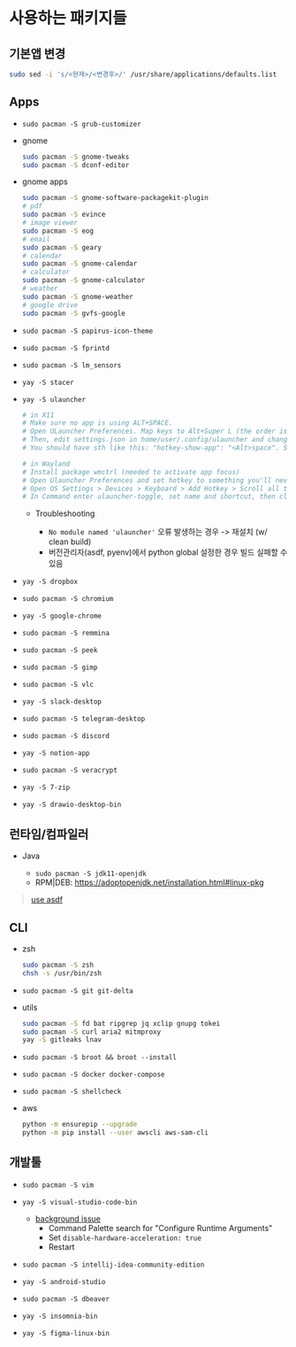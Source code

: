 # 사용하는 패키지들

## 기본앱 변경

```sh
sudo sed -i 's/<현재>/<변경후>/' /usr/share/applications/defaults.list
```

## Apps

- `sudo pacman -S grub-customizer`

- gnome

  ```sh
  sudo pacman -S gnome-tweaks
  sudo pacman -S dconf-editor
  ```

- gnome apps

  ```sh
  sudo pacman -S gnome-software-packagekit-plugin
  # pdf
  sudo pacman -S evince
  # image viewer
  sudo pacman -S eog
  # email
  sudo pacman -S geary
  # calendar
  sudo pacman -S gnome-calendar
  # calculator
  sudo pacman -S gnome-calculator
  # weather
  sudo pacman -S gnome-weather
  # google drive
  sudo pacman -S gvfs-google
  ```

- `sudo pacman -S papirus-icon-theme`

- `sudo pacman -S fprintd`

- `sudo pacman -S lm_sensors`

- `yay -S stacer`

- `yay -S ulauncher`

  ```sh
  # in X11
  # Make sure no app is using ALT+SPACE.
  # Open ULauncher Preferences. Map keys to Alt+Super L (the order is important) and exit ULauncher.
  # Then, edit settings.json in home/user/.config/ulauncher and change Super L to space.
  # You should have sth like this: "hotkey-show-app": "<Alt>space". Save & launch ULauncher.

  # in Wayland
  # Install package wmctrl (needed to activate app focus)
  # Open Ulauncher Preferences and set hotkey to something you'll never use
  # Open OS Settings > Devices > Keyboard > Add Hotkey > Scroll all the way down > Click +
  # In Command enter ulauncher-toggle, set name and shortcut, then click Add
  ```

  - Troubleshooting

    - `No module named 'ulauncher'` 오류 발생하는 경우 -> 재설치 (w/ clean build)
    - 버전관리자(asdf, pyenv)에서 python global 설정한 경우 빌드 실패할 수 있음

- `yay -S dropbox`

- `sudo pacman -S chromium`

- `yay -S google-chrome`

- `sudo pacman -S remmina`

- `sudo pacman -S peek`

- `sudo pacman -S gimp`

- `sudo pacman -S vlc`

- `yay -S slack-desktop`

- `sudo pacman -S telegram-desktop`

- `sudo pacman -S discord`

- `yay -S notion-app`

- `sudo pacman -S veracrypt`

- `yay -S 7-zip`

- `yay -S drawio-desktop-bin`

## 런타임/컴파일러

- Java

  - `sudo pacman -S jdk11-openjdk`
  - RPM|DEB: <https://adoptopenjdk.net/installation.html#linux-pkg>

> [use asdf](../README.md#asdf)

## CLI

- zsh

  ```sh
  sudo pacman -S zsh
  chsh -s /usr/bin/zsh
  ```

- `sudo pacman -S git git-delta`

- utils

  ```sh
  sudo pacman -S fd bat ripgrep jq xclip gnupg tokei
  sudo pacman -S curl aria2 mitmproxy
  yay -S gitleaks lnav
  ```

- `sudo pacman -S broot && broot --install`

- `sudo pacman -S docker docker-compose`

- `sudo pacman -S shellcheck`

- aws

  ```sh
  python -m ensurepip --upgrade
  python -m pip install --user awscli aws-sam-cli
  ```

## 개발툴

- `sudo pacman -S vim`

- `yay -S visual-studio-code-bin`

  - [background issue](https://github.com/microsoft/vscode/issues/85452)
    - Command Palette search for "Configure Runtime Arguments"
    - Set `disable-hardware-acceleration: true`
    - Restart

- `sudo pacman -S intellij-idea-community-edition`

- `yay -S android-studio`

- `sudo pacman -S dbeaver`

- `yay -S insomnia-bin`

- `yay -S figma-linux-bin`
